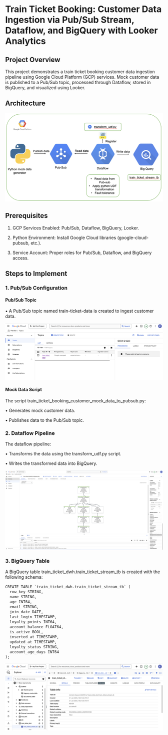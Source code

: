 # Train Ticket Booking: Customer Data Ingestion via Pub/Sub Stream, Dataflow, and BigQuery with Looker Analytics

## Project Overview

This project demonstrates a train ticket booking customer data ingestion pipeline using Google Cloud Platform (GCP) services. Mock customer data is published to a Pub/Sub topic, processed through Dataflow, stored in BigQuery, and visualized using Looker.

## Architecture
![Project Architecture.png](https://github.com/Kaushik-Puttaswamy/Train-Ticket-Booking-Customer-Data-Ingestion-via-Pub-Sub-Stream-Dataflow-and-BigQuery-with-Looker/blob/main/Project%20Architecture.png)

## Prerequisites

1.	GCP Services Enabled: Pub/Sub, Dataflow, BigQuery, Looker.
	
2.	Python Environment: Install Google Cloud libraries (google-cloud-pubsub, etc.).

3.	Service Account: Proper roles for Pub/Sub, Dataflow, and BigQuery access.

## Steps to Implement

### 1. Pub/Sub Configuration

#### Pub/Sub Topic

•	A Pub/Sub topic named train-ticket-data is created to ingest customer data.

![Pubsub_Topic.png](https://github.com/Kaushik-Puttaswamy/Train-Ticket-Booking-Customer-Data-Ingestion-via-Pub-Sub-Stream-Dataflow-and-BigQuery-with-Looker/blob/main/GCP_Console_Train_Ticket_Booking_Data_Ingestion_Screenshot/Pubsub_Topic.png)

#### Mock Data Script

The script train_ticket_booking_customer_mock_data_to_pubsub.py:

•	Generates mock customer data.

•	Publishes data to the Pub/Sub topic.

### 2. Dataflow Pipeline

The dataflow pipeline:

•	Transforms the data using the transform_udf.py script.
 
•	Writes the transformed data into BigQuery.

 ![Dataflow_Graph_View.png](https://github.com/Kaushik-Puttaswamy/Train-Ticket-Booking-Customer-Data-Ingestion-via-Pub-Sub-Stream-Dataflow-and-BigQuery-with-Looker/blob/main/GCP_Console_Train_Ticket_Booking_Data_Ingestion_Screenshot/Dataflow_Graph_View.png)

 ### 3. BigQuery Table

A BigQuery table train_ticket_dwh.train_ticket_stream_tb is created with the following schema:

```
CREATE TABLE `train_ticket_dwh.train_ticket_stream_tb` (
  row_key STRING,
  name STRING,
  age INT64,
  email STRING,
  join_date DATE,
  last_login TIMESTAMP,
  loyalty_points INT64,
  account_balance FLOAT64,
  is_active BOOL,
  inserted_at TIMESTAMP,
  updated_at TIMESTAMP,
  loyalty_status STRING,
  account_age_days INT64
);

```

![Bigquery_Table_Details.png](https://github.com/Kaushik-Puttaswamy/Train-Ticket-Booking-Customer-Data-Ingestion-via-Pub-Sub-Stream-Dataflow-and-BigQuery-with-Looker/blob/main/GCP_Console_Train_Ticket_Booking_Data_Ingestion_Screenshot/Bigquery_Table_Details.png)
